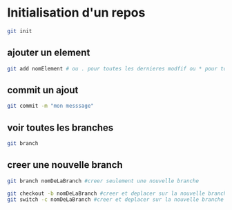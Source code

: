 # Initialisation d'un repos

```bash
git init
```

## ajouter un element

```bash
git add nomElement # ou . pour toutes les dernieres modfif ou * pour tous
```

## commit un ajout

```bash
git commit -m "mon messsage"
```

## voir toutes les branches

```bash
git branch
```

## creer une nouvelle branch

```bash
git branch nomDeLaBranch #creer seulement une nouvelle branche

git checkout -b nomDeLaBranch #creer et deplacer sur la nouvelle branche
git switch -c nomDeLaBranch #creer et deplacer sur la nouvelle branche
```
